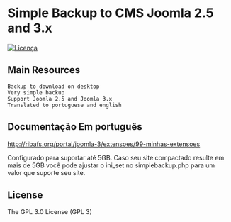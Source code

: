 Simple Backup to CMS Joomla 2.5 and 3.x
======================================

[![Licença](https://img.shields.io/aur/license/yaourt.svg)](https://github.com/ribafs/simplebackup/blob/master/LICENSE)

## Main Resources
    Backup to download on desktop    
    Very simple backup
    Support Joomla 2.5 and Joomla 3.x
    Translated to portuguese and english


## Documentação Em português
http://ribafs.org/portal/joomla-3/extensoes/99-minhas-extensoes

Configurado para suportar até 5GB. Caso seu site compactado resulte em mais de 5GB você pode ajustar o ini_set no simplebackup.php para um valor que suporte seu site.


License
-------

The GPL 3.0 License (GPL 3)
